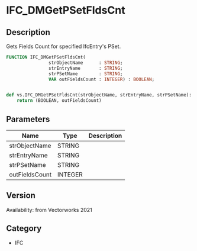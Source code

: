 # IFC_DMGetPSetFldsCnt

## Description
Gets Fields Count for specified IfcEntry's PSet.

```pascal
FUNCTION IFC_DMGetPSetFldsCnt(
				strObjectName      : STRING;
				strEntryName       : STRING;
				strPSetName        : STRING;
				VAR outFieldsCount : INTEGER) : BOOLEAN;
```

```python

def vs.IFC_DMGetPSetFldsCnt(strObjectName, strEntryName, strPSetName):
    return (BOOLEAN, outFieldsCount)
```

## Parameters
|Name|Type|Description|
|---|---|---|
|strObjectName|STRING||
|strEntryName|STRING||
|strPSetName|STRING||
|outFieldsCount|INTEGER||

## Version
Availability: from Vectorworks 2021
## Category
* IFC

